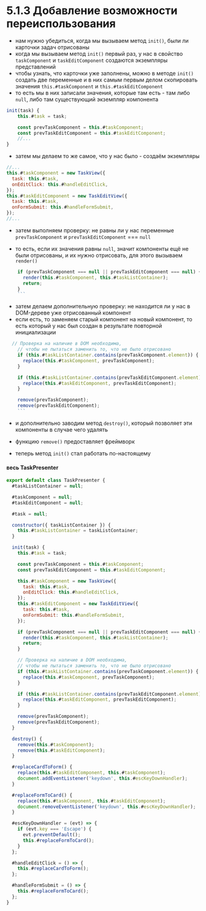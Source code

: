 # 5.1.3 Добавление возможности переиспользования

- нам нужно убедиться, когда мы вызываем метод `init()`, были ли карточки задач отрисованы
- когда мы вызываем метод `init()` первый раз, у нас в свойство `taskComponent` и `taskEditComponent` создаются экземпляры представлений
- чтобы узнать, что карточки уже заполнены, можно в методе `init()` создать две переменные и в них самым первым делом скопировать значения `this.#taskComponent` и `this.#taskEditComponent`
- то есть мы в них записали значения, которые там есть - там либо `null`, либо там существующий экземпляр компонента

```js
init(task) {
    this.#task = task;

    const prevTaskComponent = this.#taskComponent;
    const prevTaskEditComponent = this.#taskEditComponent;
    //...
}
```

- затем мы делаем то же самое, что у нас было - создаём экземпляры

```js
//...
this.#taskComponent = new TaskView({
  task: this.#task,
  onEditClick: this.#handleEditClick,
});
this.#taskEditComponent = new TaskEditView({
  task: this.#task,
  onFormSubmit: this.#handleFormSubmit,
});
//...
```

- затем выполняем проверку: не равны ли у нас переменные `prevTaskComponent` и `prevTaskEditComponent` === `null`

- то есть, если их значения равны `null`, значит компоненты ещё не были отрисованы, и их нужно отрисовать, для этого вызываем `render()`

````js
    if (prevTaskComponent === null || prevTaskEditComponent === null) {
      render(this.#taskComponent, this.#taskListContainer);
      return;
    }
    ```
````

- затем делаем дополнительную проверку: не находится ли у нас в DOM-дереве уже отрисованный компонент
- если есть, то заменяем старый компонент на новый компонент, то есть который у нас был создан в результате повторной инициализации

````js
  // Проверка на наличие в DOM необходима,
    // чтобы не пытаться заменить то, что не было отрисовано
    if (this.#taskListContainer.contains(prevTaskComponent.element)) {
      replace(this.#taskComponent, prevTaskComponent);
    }

    if (this.#taskListContainer.contains(prevTaskEditComponent.element)) {
      replace(this.#taskEditComponent, prevTaskEditComponent);
    }

    remove(prevTaskComponent);
    remove(prevTaskEditComponent);
    ```
````

- и дополнительно заводим метод `destroy()`, который позволяет эти компоненты в случае чего удалять
- функцию `remove()` предоставляет фреймворк

- теперь метод `init()` стал работать по-настоящему

#### весь TaskPresenter

```js
export default class TaskPresenter {
  #taskListContainer = null;

  #taskComponent = null;
  #taskEditComponent = null;

  #task = null;

  constructor({ taskListContainer }) {
    this.#taskListContainer = taskListContainer;
  }

  init(task) {
    this.#task = task;

    const prevTaskComponent = this.#taskComponent;
    const prevTaskEditComponent = this.#taskEditComponent;

    this.#taskComponent = new TaskView({
      task: this.#task,
      onEditClick: this.#handleEditClick,
    });
    this.#taskEditComponent = new TaskEditView({
      task: this.#task,
      onFormSubmit: this.#handleFormSubmit,
    });

    if (prevTaskComponent === null || prevTaskEditComponent === null) {
      render(this.#taskComponent, this.#taskListContainer);
      return;
    }

    // Проверка на наличие в DOM необходима,
    // чтобы не пытаться заменить то, что не было отрисовано
    if (this.#taskListContainer.contains(prevTaskComponent.element)) {
      replace(this.#taskComponent, prevTaskComponent);
    }

    if (this.#taskListContainer.contains(prevTaskEditComponent.element)) {
      replace(this.#taskEditComponent, prevTaskEditComponent);
    }

    remove(prevTaskComponent);
    remove(prevTaskEditComponent);
  }

  destroy() {
    remove(this.#taskComponent);
    remove(this.#taskEditComponent);
  }

  #replaceCardToForm() {
    replace(this.#taskEditComponent, this.#taskComponent);
    document.addEventListener('keydown', this.#escKeyDownHandler);
  }

  #replaceFormToCard() {
    replace(this.#taskComponent, this.#taskEditComponent);
    document.removeEventListener('keydown', this.#escKeyDownHandler);
  }

  #escKeyDownHandler = (evt) => {
    if (evt.key === 'Escape') {
      evt.preventDefault();
      this.#replaceFormToCard();
    }
  };

  #handleEditClick = () => {
    this.#replaceCardToForm();
  };

  #handleFormSubmit = () => {
    this.#replaceFormToCard();
  };
}
```

